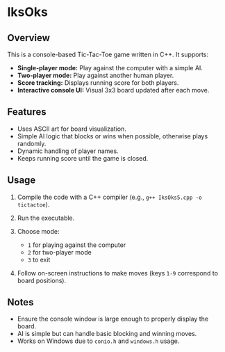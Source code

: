 # IksOks

## Overview

This is a console-based Tic-Tac-Toe game written in C++. It supports:

* **Single-player mode:** Play against the computer with a simple AI.
* **Two-player mode:** Play against another human player.
* **Score tracking:** Displays running score for both players.
* **Interactive console UI:** Visual 3x3 board updated after each move.

## Features

* Uses ASCII art for board visualization.
* Simple AI logic that blocks or wins when possible, otherwise plays randomly.
* Dynamic handling of player names.
* Keeps running score until the game is closed.

## Usage

1. Compile the code with a C++ compiler (e.g., `g++ IksOks5.cpp -o tictactoe`).
2. Run the executable.
3. Choose mode:

   * `1` for playing against the computer
   * `2` for two-player mode
   * `3` to exit
4. Follow on-screen instructions to make moves (keys `1-9` correspond to board positions).

## Notes

* Ensure the console window is large enough to properly display the board.
* AI is simple but can handle basic blocking and winning moves.
* Works on Windows due to `conio.h` and `windows.h` usage.

